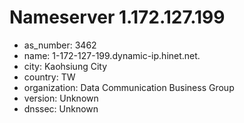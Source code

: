 # Nameserver 1.172.127.199

* as_number: 3462
* name: 1-172-127-199.dynamic-ip.hinet.net.
* city: Kaohsiung City
* country: TW
* organization: Data Communication Business Group
* version: Unknown
* dnssec: Unknown
